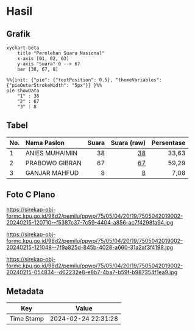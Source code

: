 # Hasil

## Grafik

```mermaid
xychart-beta
    title "Perolehan Suara Nasional"
    x-axis [01, 02, 03]
    y-axis "Suara" 0 --> 67
    bar [38, 67, 8]
```

```mermaid
%%{init: {"pie": {"textPosition": 0.5}, "themeVariables": {"pieOuterStrokeWidth": "5px"}} }%%
pie showData
    "1" : 38
    "2" : 67
    "3" : 8
```

## Tabel

| No. | Nama Paslon    | Suara | Suara (raw) | Persentase |
|:--- |:-------------- | -----:| -----------:| ----------:|
| 1   | ANIES MUHAIMIN | 38    | [38][p-1]   | 33,63      |
| 2   | PRABOWO GIBRAN | 67    | [67][p-2]   | 59,29      |
| 3   | GANJAR MAHFUD  | 8     | [8][p-3]    | 7,08       |


[p-1]: https://github.com/gigit-pemilu/pemilu-2024/blob/main/pilpres/hitung-suara/sub/75-gorontalo/sub/05-gorontalo-utara/sub/04-sumalata/sub/2019-puncak-mandiri/sub/002-tps/sub/paslon-1.txt
[p-2]: https://github.com/gigit-pemilu/pemilu-2024/blob/main/pilpres/hitung-suara/sub/75-gorontalo/sub/05-gorontalo-utara/sub/04-sumalata/sub/2019-puncak-mandiri/sub/002-tps/sub/paslon-2.txt
[p-3]: https://github.com/gigit-pemilu/pemilu-2024/blob/main/pilpres/hitung-suara/sub/75-gorontalo/sub/05-gorontalo-utara/sub/04-sumalata/sub/2019-puncak-mandiri/sub/002-tps/sub/paslon-3.txt

## Foto C Plano

https://sirekap-obj-formc.kpu.go.id/98d2/pemilu/ppwp/75/05/04/20/19/7505042019002-20240215-120710--f5387c37-7c59-4404-a856-ac7f4298fa94.jpg

https://sirekap-obj-formc.kpu.go.id/98d2/pemilu/ppwp/75/05/04/20/19/7505042019002-20240215-121048--7f9a825d-845b-4028-a660-31a2af3f4198.jpg

https://sirekap-obj-formc.kpu.go.id/98d2/pemilu/ppwp/75/05/04/20/19/7505042019002-20240215-054834--d62232e8-e8b7-4ba7-b59f-b987354f1ea9.jpg


## Metadata

| Key        | Value               |
| ---------- | ------------------- |
| Time Stamp | 2024-02-24 22:31:28 |



